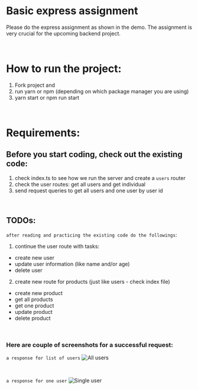 # Basic express assignment

Please do the express assignment as shown in the demo. The assignment is very crucial for the upcoming backend project.

<br>

# How to run the project:
1. Fork project and
2. run yarn or npm (depending on which package manager you are using)
3. yarn start or npm run start

<br>

# Requirements:

## Before you start coding, check out the existing code:
1. check index.ts to see how we run the server and create a `users` router
2. check the user routes: get all users and get individual
3. send request queries to get all users and one user by user id

<br>

## TODOs:
`after reading and practicing the existing code do the followings`:
1. continue the user route with tasks:
  * create new user
  * update user information (like name and/or age)
  * delete user

2. create new route for products (just like users - check index file)
  * create new product
  * get all products
  * get one product
  * update product
  * delete product

<br>

### Here are couple of screenshots for a successful request:

`a response for list of users`
![All users](./screenshot/all-users.png)

<br>

`a response for one user`
![Single user](./screenshot/one-user.png)